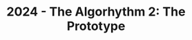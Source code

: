 ---
layout: playlist
title: "2024 - The Algorhythm 2: The Prototype"
startDate: 2024
endDate: under development
songs: [
    damp,
    bass-and-piano,    
    humble,
    cymaprodz,
    the-upset
]
---